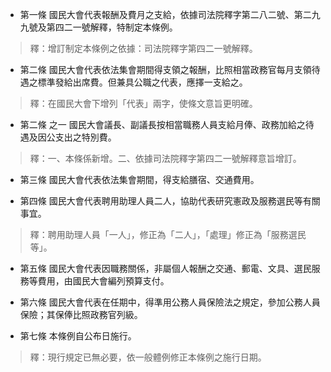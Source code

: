 * 第一條 國民大會代表報酬及費月之支給，依據司法院釋字第二八二號、第二九九號及第四二一號解釋，特制定本條例。

> 釋：增訂制定本條例之依據：司法院釋字第四二一號解釋。

* 第二條 國民大會代表依法集會期間得支領之報酬，比照相當政務官每月支領待遇之標準發給出席費。但兼具公職之代表，應擇一支給之。

> 釋：在國民大會下增列「代表」兩字，使條文意旨更明確。

* 第二條 之一 國民大會議長、副議長按相當職務人員支給月俸、政務加給之待遇及因公支出之特別費。

> 釋：一、本條係新增。二、依據司法院釋字第四二一號解釋意旨增訂。

* 第三條 國民大會代表依法集會期間，得支給膳宿、交通費用。

* 第四條 國民大會代表聘用助理人員二人，協助代表研究憲政及服務選民等有關事宜。

> 釋：聘用助理人員「一人」，修正為「二人」，「處理」修正為「服務選民等」。

* 第五條 國民大會代表因職務關係，非屬個人報酬之交通、郵電、文具、選民服務等費用，由國民大會編列預算支付。

* 第六條 國民大會代表在任期中，得準用公務人員保險法之規定，參加公務人員保險；其保俸比照政務官列級。

* 第七條 本條例自公布日施行。

> 釋：現行規定已無必要，依一般體例修正本條例之施行日期。

